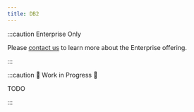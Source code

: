 ```yaml
---
title: DB2
---
```


:::caution Enterprise Only

Please [contact us](https://www.prophecy.io/request-a-demo) to learn more about the Enterprise offering.

:::


:::caution 🚧 Work in Progress 🚧

TODO

:::
